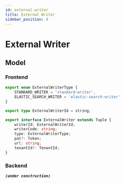 ```yaml
---
id: external-writer  
title: External Writer  
sidebar_position: 4
---
```


# External Writer
## Model
### Frontend
```typescript title="watchmen-web-client/src/services/data/tuples/external-writer-types.ts"
export enum ExternalWriterType {
	STANDARD_WRITER = 'standard-writer',
	ELASTIC_SEARCH_WRITER = 'elastic-search-writer'
}

export type ExternalWriterId = string;

export interface ExternalWriter extends Tuple {
	writerId: ExternalWriterId;
	writerCode: string;
	type: ExternalWriterType;
	pat?: Token;
	url: string;
	tenantId?: TenantId;
}
```

### Backend
**_`(under construction)`_**